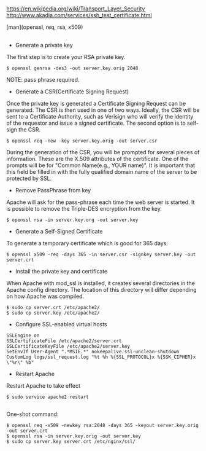 #


##

https://en.wikipedia.org/wiki/Transport_Layer_Security
http://www.akadia.com/services/ssh_test_certificate.html

[man](openssl, req, rsa, x509)


##

* Generate a private key

The first step is to create your RSA private key.

    $ openssl genrsa -des3 -out server.key.orig 2048

NOTE: pass phrase required.

* Generate a CSR(Certificate Signing Request)

Once the private key is generated a Certificate Signing Request can be generated.
The CSR is then used in one of two ways. Ideally, the CSR will be sent to a Certificate Authority, 
such as Verisign who will verify the identity of the requestor and issue a signed certificate. The
second option is to self-sign the CSR.

    $ openssl req -new -key server.key.orig -out server.csr

During the generation of the CSR, you will be prompted for several pieces of information.
These are the X.509 attributes of the certificate. One of the prompts will be for "Common Name(e.g., YOUR name)".
It is important that this field be filled in with the fully qualified domain name of the server to be protected by SSL.

* Remove PassPhrase from key

Apache will ask for the pass-phrase each time the web server is started. It is possible to remove the Triple-DES encryption from the key.

    $ openssl rsa -in server.key.org -out server.key

* Generate a Self-Signed Certificate

To generate a temporary certificate which is good for 365 days:

    $ openssl x509 -req -days 365 -in server.csr -signkey server.key -out server.crt

* Install the private key and certificate

When Apache with mod_ssl is installed, it creates several directories in the Apache config directory.
The location of this directory will differ depending on how Apache was compiled.

    $ sudo cp server.crt /etc/apache2/
    $ sudo cp server.key /etc/apache2/

* Configure SSL-enabled virtual hosts

```
SSLEngine on
SSLCertificateFile /etc/apache2/server.crt
SSLCertificateKeyFile /etc/apache2/server.key
SetEnvIf User-Agent ".*MSIE.*" nokeepalive ssl-unclean-shutdown
CustomLog logs/ssl_request.log "%t %h %{SSL_PROTOCOL}x %{SSK_CIPHER}x \"%r\" %b"
```

* Restart Apache

Restart Apache to take effect

    $ sudo service apache2 restart


##

One-shot command:

    $ openssl req -x509 -newkey rsa:2048 -days 365 -keyout server.key.orig -out server.crt
    $ openssl rsa -in server.key.orig -out server.key
    $ sudo cp server.key server.crt /etc/nginx/ssl/
